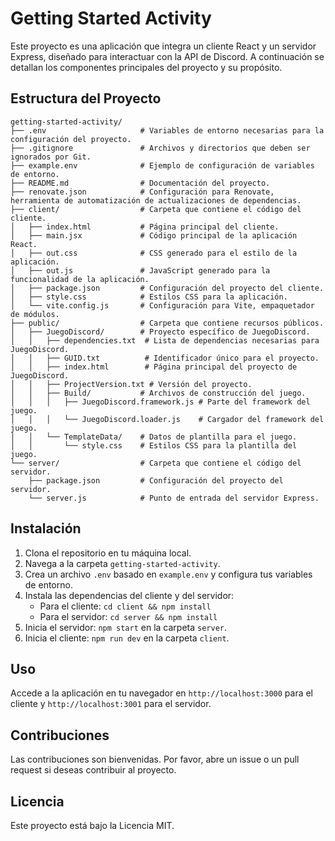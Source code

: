 # Getting Started Activity

Este proyecto es una aplicación que integra un cliente React y un servidor Express, diseñado para interactuar con la API de Discord. A continuación se detallan los componentes principales del proyecto y su propósito.

## Estructura del Proyecto

```
getting-started-activity/
├── .env                     # Variables de entorno necesarias para la configuración del proyecto.
├── .gitignore               # Archivos y directorios que deben ser ignorados por Git.
├── example.env              # Ejemplo de configuración de variables de entorno.
├── README.md                # Documentación del proyecto.
├── renovate.json            # Configuración para Renovate, herramienta de automatización de actualizaciones de dependencias.
├── client/                  # Carpeta que contiene el código del cliente.
│   ├── index.html           # Página principal del cliente.
│   ├── main.jsx             # Código principal de la aplicación React.
│   ├── out.css              # CSS generado para el estilo de la aplicación.
│   ├── out.js               # JavaScript generado para la funcionalidad de la aplicación.
│   ├── package.json         # Configuración del proyecto del cliente.
│   ├── style.css            # Estilos CSS para la aplicación.
│   └── vite.config.js       # Configuración para Vite, empaquetador de módulos.
├── public/                  # Carpeta que contiene recursos públicos.
│   ├── JuegoDiscord/        # Proyecto específico de JuegoDiscord.
│   │   ├── dependencies.txt  # Lista de dependencias necesarias para JuegoDiscord.
│   │   ├── GUID.txt          # Identificador único para el proyecto.
│   │   ├── index.html        # Página principal del proyecto de JuegoDiscord.
│   │   ├── ProjectVersion.txt # Versión del proyecto.
│   │   ├── Build/           # Archivos de construcción del juego.
│   │   │   ├── JuegoDiscord.framework.js # Parte del framework del juego.
│   │   │   └── JuegoDiscord.loader.js    # Cargador del framework del juego.
│   │   └── TemplateData/    # Datos de plantilla para el juego.
│   │       └── style.css    # Estilos CSS para la plantilla del juego.
└── server/                  # Carpeta que contiene el código del servidor.
    ├── package.json         # Configuración del proyecto del servidor.
    └── server.js            # Punto de entrada del servidor Express.
```

## Instalación

1. Clona el repositorio en tu máquina local.
2. Navega a la carpeta `getting-started-activity`.
3. Crea un archivo `.env` basado en `example.env` y configura tus variables de entorno.
4. Instala las dependencias del cliente y del servidor:
   - Para el cliente: `cd client && npm install`
   - Para el servidor: `cd server && npm install`
5. Inicia el servidor: `npm start` en la carpeta `server`.
6. Inicia el cliente: `npm run dev` en la carpeta `client`.

## Uso

Accede a la aplicación en tu navegador en `http://localhost:3000` para el cliente y `http://localhost:3001` para el servidor.

## Contribuciones

Las contribuciones son bienvenidas. Por favor, abre un issue o un pull request si deseas contribuir al proyecto.

## Licencia

Este proyecto está bajo la Licencia MIT.